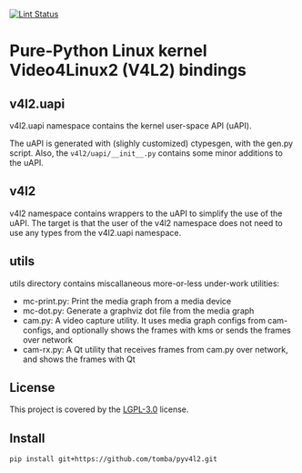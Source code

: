 [![Lint Status](https://github.com/tomba/pyv4l2/actions/workflows/ci.yml/badge.svg)](https://github.com/tomba/pyv4l2/actions/workflows/ci.yml)

# Pure-Python Linux kernel Video4Linux2 (V4L2) bindings

## v4l2.uapi

v4l2.uapi namespace contains the kernel user-space API (uAPI).

The uAPI is generated with (slighly customized) ctypesgen, with the gen.py script. Also, the `v4l2/uapi/__init__.py` contains some minor additions to the uAPI.

## v4l2

v4l2 namespace contains wrappers to the uAPI to simplify the use of the uAPI. The target is that the user of the v4l2 namespace does not need to use any types from the v4l2.uapi namespace.

## utils

utils directory contains miscallaneous more-or-less under-work utilities:

- mc-print.py: Print the media graph from a media device
- mc-dot.py: Generate a graphviz dot file from the media graph
- cam.py: A video capture utility. It uses media graph configs from cam-configs, and optionally shows the frames with kms or sends the frames over network
- cam-rx.py: A Qt utility that receives frames from cam.py over network, and shows the frames with Qt

## License

This project is covered by the [LGPL-3.0](LICENSE.md) license.

## Install

`pip install git+https://github.com/tomba/pyv4l2.git`
